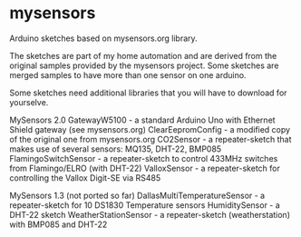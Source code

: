 # mysensors
Arduino sketches based on mysensors.org library.

The sketches are part of my home automation and are derived from the original
samples provided by the mysensors project. Some sketches are merged samples to
have more than one sensor on one arduino.

Some sketches need additional libraries that you will have to download for yourselve.


MySensors 2.0
GatewayW5100 - a standard Arduino Uno with Ethernet Shield gateway (see mysensors.org)
ClearEepromConfig - a modified copy of the original one from mysensors.org
CO2Sensor - a repeater-sketch that makes use of several sensors: MQ135, DHT-22, BMP085
FlamingoSwitchSensor - a repeater-sketch to control 433MHz switches from Flamingo/ELRO (with DHT-22)
ValloxSensor - a repeater-sketch for controlling the Vallox Digit-SE via RS485


MySensors 1.3 (not ported so far)
DallasMultiTemperatureSensor - a repeater-sketch for 10 DS1830 Temperature sensors
HumiditySensor - a DHT-22 sketch
WeatherStationSensor - a repeater-sketch (weatherstation) with BMP085 and DHT-22
